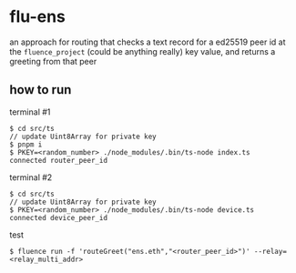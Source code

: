 # flu-ens
an approach for routing that checks a text record for a ed25519 peer id at the `fluence_project` (could be anything really) key value, and returns a greeting from that peer

## how to run

terminal #1
```
$ cd src/ts
// update Uint8Array for private key
$ pnpm i
$ PKEY=<random_number> ./node_modules/.bin/ts-node index.ts
connected router_peer_id
```

terminal #2
```
$ cd src/ts
// update Uint8Array for private key
$ PKEY=<random_number> ./node_modules/.bin/ts-node device.ts
connected device_peer_id
```

test
```
$ fluence run -f 'routeGreet("ens.eth","<router_peer_id>")' --relay=<relay_multi_addr>
```